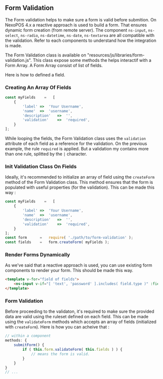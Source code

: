 ## Form Validation
The Form validation helps to make sure a form is valid before submition. On NexoPOS 4.x a reactive approach is used to build a form. That ensures dynamic form creation (from remote server). The component `ns-input`, `ns-select`, `ns-radio`, `ns-datetime`, `ns-date`, `ns-textarea` are all compatible with the validation. Refer to each components to understand how the integration is made.

The Form Validation class is available on "resources/js/libraries/form-validation.js". This class expose some methods the helps interactif with a Form Array. A Form Array consist of list of fields. 

Here is how to defined a field.

### Creating An Array Of Fields
```js
const myFields    =   [
    {
        'label' =>  'Your Username',
        'name'  =>  'username',
        'description'   =>  '',
        'validation'    =>  'required',
    }
];
```

While looping the fields, the Form Validation class uses the `validation` attribute of each field as a reference for the validation. On the previous example, the rule `required` is applied. But a validation my contains more than one rule, splitted by the `|` character. 

### Init Validation Class On Fields
Ideally, it's recommended to initialize an array of field using the `createForm` method of the Form Validation class. This method ensures that the form is populated with useful properties (for the validation). This can be made this way :

```js
const myFields    =   [
    {
        'label' =>  'Your Username',
        'name'  =>  'username',
        'description'   =>  '',
        'validation'    =>  'required',
    }
];
const form      =   require( './path/to/form-validation' );
const fields    =   form.createForm( myFields );
```

### Render Forms Dynamically
As we've said that a reactive approach is used, you can use existing form components to render your form. This should be made this way.

```html
<template v-for="field of fields">
    <ns-input v-if="[ 'text', 'password' ].includes( field.type )" :field="field" @change="form.validateField( field )"></ns-input>
</template>
```

### Form Validation
Before proceeding to the validaton, it's required to make sure the provided data are valid using the ruleset defined on each field. This can be made using the `validateForm` methods which accepts an array of fields (initialized with `createForm`). Here is how you can acheive that : 

```js
// within a component
methods: {
    submitForm() {
        if ( this.form.validateForm( this.fields ) ) {
            // means the form is valid.
        }
    }
}
// ...
```
